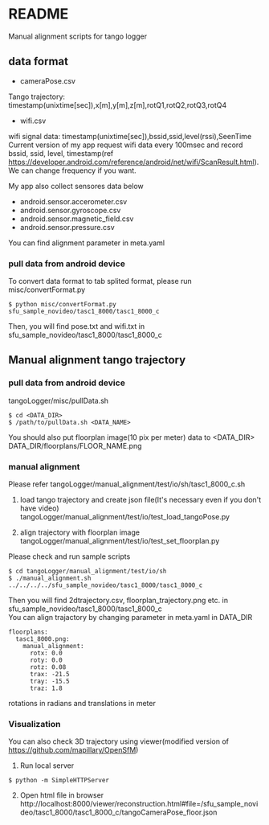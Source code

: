 # README #

Manual alignment scripts for tango logger  

## data format ##
* cameraPose.csv  

Tango trajectory: timestamp(unixtime[sec]),x[m],y[m],z[m],rotQ1,rotQ2,rotQ3,rotQ4

* wifi.csv  

wifi signal data: timestamp(unixtime[sec]),bssid,ssid,level(rssi),SeenTime  
Current version of my app request wifi data every 100msec and record bssid, ssid, level, timestamp(ref https://developer.android.com/reference/android/net/wifi/ScanResult.html).  
We can change frequency if you want.  

My app also collect sensores data below

* android.sensor.accerometer.csv  
* android.sensor.gyroscope.csv  
* android.sensor.magnetic_field.csv  
* android.sensor.pressure.csv  

You can find alignment parameter in meta.yaml  

### pull data from android device ###
To convert data format to tab splited format, please run misc/convertFormat.py  
```
$ python misc/convertFormat.py sfu_sample_novideo/tasc1_8000/tasc1_8000_c
```

Then, you will find pose.txt and wifi.txt in sfu_sample_novideo/tasc1_8000/tasc1_8000_c  

## Manual alignment tango trajectory ##
### pull data from android device ###
tangoLogger/misc/pullData.sh
```
$ cd <DATA_DIR>
$ /path/to/pullData.sh <DATA_NAME>
```

You should also put floorplan image(10 pix per meter) data to <DATA_DIR>  
DATA_DIR/floorplans/FLOOR_NAME.png

### manual alignment ###
Please refer tangoLogger/manual_alignment/test/io/sh/tasc1_8000_c.sh

1. load tango trajectory and create json file(It's necessary even if you don't have video)  
tangoLogger/manual_alignment/test/io/test_load_tangoPose.py

2. align trajectory with floorplan image  
tangoLogger/manual_alignment/test/io/test_set_floorplan.py  

Please check and run sample scripts  
```
$ cd tangoLogger/manual_alignment/test/io/sh
$ ./manual_alignment.sh ../../../../sfu_sample_novideo/tasc1_8000/tasc1_8000_c
```
Then you will find 2dtrajectory.csv, floorplan_trajectory.png etc. in sfu_sample_novideo/tasc1_8000/tasc1_8000_c  
You can align trajactory by changing parameter in meta.yaml in DATA_DIR  
```
floorplans:
  tasc1_8000.png:
    manual_alignment:
      rotx: 0.0
      roty: 0.0
      rotz: 0.08
      trax: -21.5
      tray: -15.5
      traz: 1.8
```
rotations in radians and translations in meter  

### Visualization ###
You can also check 3D trajectory using viewer(modified version of https://github.com/mapillary/OpenSfM)  

1. Run local server  
```
$ python -m SimpleHTTPServer
```

2. Open html file in browser  
http://localhost:8000/viewer/reconstruction.html#file=/sfu_sample_novideo/tasc1_8000/tasc1_8000_c/tangoCameraPose_floor.json

